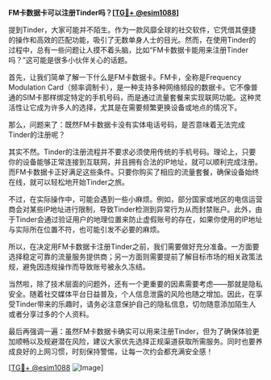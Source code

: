 **FM卡数据卡可以注册Tinder吗？[[TG💪+ @esim1088](https://t.me/s/esim1088)]**

提到Tinder，大家可能并不陌生。作为一款风靡全球的社交软件，它凭借其便捷的操作和高效的匹配功能，吸引了无数单身人士的目光。然而，在使用Tinder的过程中，总有一些问题让人摸不着头脑，比如“FM卡数据卡能用来注册Tinder吗？”这可能是很多小伙伴关心的话题。

首先，让我们简单了解一下什么是FM卡数据卡。FM卡，全称是Frequency Modulation Card（频率调制卡），是一种支持多种网络频段的数据卡。它不像普通的SIM卡那样绑定特定的手机号码，而是通过流量套餐来实现联网功能。这种灵活性让它成为许多人的选择，尤其是在需要频繁更换设备或地点的情况下。

那么，问题来了：既然FM卡数据卡没有实体电话号码，是否意味着无法完成Tinder的注册呢？

其实不然。Tinder的注册流程并不要求必须使用传统的手机号码。理论上，只要你的设备能够正常连接到互联网，并且拥有合法的IP地址，就可以顺利完成注册。而FM卡数据卡正好满足这些条件。只要你购买了相应的流量套餐，确保设备始终在线，就可以轻松地开始Tinder之旅。

不过，在实际操作中，可能会遇到一些小麻烦。例如，部分国家或地区的电信运营商会对某些IP地址进行限制，导致Tinder检测到异常行为从而封禁账户。此外，由于Tinder会通过验证用户的地理位置来防止虚假账号的存在，如果你使用的IP地址与实际所在位置不符，也可能引发不必要的麻烦。

所以，在决定用FM卡数据卡注册Tinder之前，我们需要做好充分准备。一方面要选择稳定可靠的流量服务提供商；另一方面则需要提前了解目标市场的相关政策法规，避免因违规操作而导致账号被永久冻结。

当然啦，除了技术层面的问题外，还有一个更重要的因素需要考虑——那就是隐私安全。随着社交媒体平台日益普及，个人信息泄露的风险也随之增加。因此，在享受Tinder带来的乐趣时，请务必注意保护自己的隐私信息，切勿随意添加陌生人或者分享过多的个人资料。

最后再强调一遍：虽然FM卡数据卡确实可以用来注册Tinder，但为了确保体验更加顺畅以及规避潜在风险，建议大家优先选择正规渠道获取所需服务。同时也要养成良好的上网习惯，时刻保持警惕，让每一次约会都充满安全感！

[[TG💪+ @esim1088](https://t.me/s/esim1088) ![Image](https://i.postimg.cc/4NQfJmqS/Snipaste-2025-05-13-00-14-12.png)]